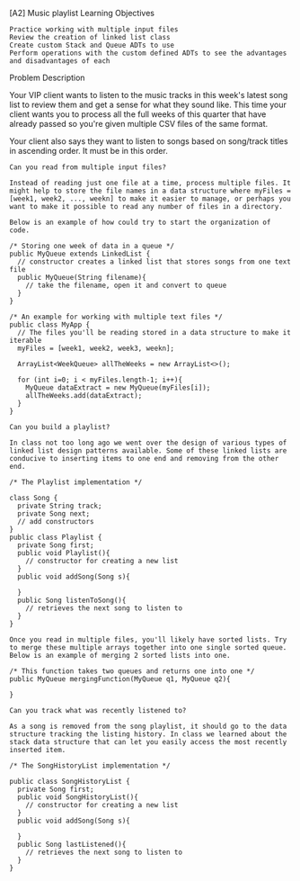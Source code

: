 [A2] Music playlist
Learning Objectives

    Practice working with multiple input files
    Review the creation of linked list class
    Create custom Stack and Queue ADTs to use
    Perform operations with the custom defined ADTs to see the advantages and disadvantages of each

Problem Description

Your VIP client wants to listen to the music tracks in this week's latest song list to review them and get a sense for what they sound like. This time your client wants you to process all the full weeks of this quarter that have already passed so you're given multiple CSV files of the same format.

Your client also says they want to listen to songs based on song/track titles in ascending order. It must be in this order.

    Can you read from multiple input files?

    Instead of reading just one file at a time, process multiple files. It might help to store the file names in a data structure where myFiles = [week1, week2, ..., weekn] to make it easier to manage, or perhaps you want to make it possible to read any number of files in a directory.

    Below is an example of how could try to start the organization of code.

    /* Storing one week of data in a queue */
    public MyQueue extends LinkedList {
      // constructor creates a linked list that stores songs from one text file
      public MyQueue(String filename){
        // take the filename, open it and convert to queue
      }
    }

    /* An example for working with multiple text files */
    public class MyApp {
      // The files you'll be reading stored in a data structure to make it iterable
      myFiles = [week1, week2, week3, weekn];

      ArrayList<WeekQueue> allTheWeeks = new ArrayList<>();

      for (int i=0; i < myFiles.length-1; i++){
        MyQueue dataExtract = new MyQueue(myFiles[i]);
        allTheWeeks.add(dataExtract);
      }
    }

    Can you build a playlist?

    In class not too long ago we went over the design of various types of linked list design patterns available. Some of these linked lists are conducive to inserting items to one end and removing from the other end.

    /* The Playlist implementation */

    class Song {
      private String track;
      private Song next;
      // add constructors
    }
    public class Playlist {
      private Song first;
      public void Playlist(){
        // constructor for creating a new list
      }
      public void addSong(Song s){

      }
      public Song listenToSong(){
        // retrieves the next song to listen to
      }
    }

    Once you read in multiple files, you'll likely have sorted lists. Try to merge these multiple arrays together into one single sorted queue. Below is an example of merging 2 sorted lists into one.

    /* This function takes two queues and returns one into one */
    public MyQueue mergingFunction(MyQueue q1, MyQueue q2){

    }

    Can you track what was recently listened to?

    As a song is removed from the song playlist, it should go to the data structure tracking the listing history. In class we learned about the stack data structure that can let you easily access the most recently inserted item.

    /* The SongHistoryList implementation */

    public class SongHistoryList {
      private Song first;
      public void SongHistoryList(){
        // constructor for creating a new list
      }
      public void addSong(Song s){

      }
      public Song lastListened(){
        // retrieves the next song to listen to
      }
    }

